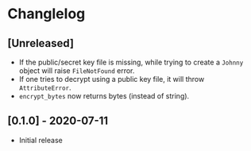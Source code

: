 # Changlelog

## [Unreleased]

- If the public/secret key file is missing, while trying to create a `Johnny` object will raise `FileNotFound` error.
- If one tries to decrypt using a public key file, it will throw `AttributeError`.
- `encrypt_bytes` now returns bytes (instead of string).

## [0.1.0] - 2020-07-11

- Initial release

